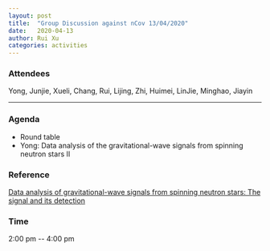 ```yaml
---
layout: post
title:  "Group Discussion against nCov 13/04/2020"
date:   2020-04-13
author: Rui Xu
categories: activities
---
```



### Attendees


Yong, Junjie, Xueli, Chang, Rui, Lijing, Zhi, Huimei, LinJie, Minghao, Jiayin

---

### Agenda

- Round table
- Yong: Data analysis of the gravitational-wave signals from spinning neutron stars II


### Reference

[Data analysis of gravitational-wave signals from spinning neutron stars: The signal and its detection](https://arxiv.org/abs/gr-qc/9804014)


### Time

2:00 pm -- 4:00 pm
